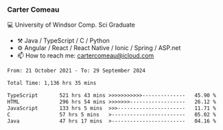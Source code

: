 ### Carter Comeau

💻 University of Windsor Comp. Sci Graduate

- ⚒️ Java / TypeScript / C / Python
- ⚙️ Angular / React / React Native / Ionic / Spring / ASP.net
- 📫 How to reach me: cartercomeau@icloud.com

<!--START_SECTION:waka-->

```txt
From: 21 October 2021 - To: 29 September 2024

Total Time: 1,136 hrs 35 mins

TypeScript       521 hrs 43 mins >>>>>>>>>>>--------------   45.90 %
HTML             296 hrs 54 mins >>>>>>>------------------   26.12 %
JavaScript       133 hrs 5 mins  >>>----------------------   11.71 %
C                57 hrs 5 mins   >------------------------   05.02 %
Java             47 hrs 17 mins  >------------------------   04.16 %
```

<!--END_SECTION:waka-->
